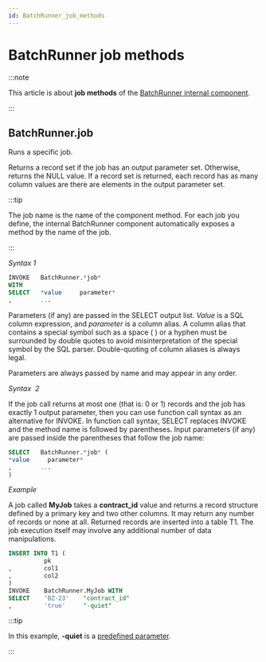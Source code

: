 ```yaml
---
id: BatchRunner_job_methods
---
```


# BatchRunner job methods




:::note

This article is about **job methods** of the [BatchRunner internal component](/docs/Extensions/BatchRunner_internal_component).

:::

## **BatchRunner.job**

Runs a specific job.

Returns a record set if the job has an output parameter set. Otherwise, returns the NULL value. If a record set is returned, each record has as many column values are there are elements in the output parameter set.


:::tip

The job name is the name of the component method. For each job you define, the internal BatchRunner component automatically exposes a method by the name of the job.

:::

*Syntax 1*

```sql
INVOKE   BatchRunner.*job*
WITH
SELECT   *value     parameter*
,        ...
```

Parameters (if any) are passed in the SELECT output list. *Value* is a SQL column expression, and *parameter* is a column alias. A column alias that contains a special symbol such as a space ( ) or a hyphen must be surrounded by double quotes to avoid misinterpretation of the special symbol by the SQL parser. Double-quoting of column aliases is always legal.

Parameters are always passed by name and may appear in any order.

*Syntax  2*

If the job call returns at most one (that is: 0 or 1) records and the job has exactly 1 output parameter, then you can use function call syntax as an alternative for INVOKE. In function call syntax, SELECT replaces INVOKE and the method name is followed by parentheses. Input parameters (if any) are passed inside the parentheses that follow the job name:

```sql
SELECT   BatchRunner.*job* (
*value     parameter*
,        ...
)
```

*Example*

A job called **MyJob** takes a **contract_id** value and returns a record structure defined by a primary key and two other columns. It may return any number of records or none at all. Returned records are inserted into a table T1. The job execution itself may involve any additional number of data manipulations.

```sql
INSERT INTO T1 (
          pk
,         col1
,         col2
)
INVOKE    BatchRunner.MyJob WITH
SELECT    'BZ-23'    "contract_id"
,         'true'     "-quiet"
```


:::tip

In this example, **-quiet** is a [predefined parameter](/docs/Extensions/BatchRunner_internal_component/BatchRunner_internal_component.md).

:::
